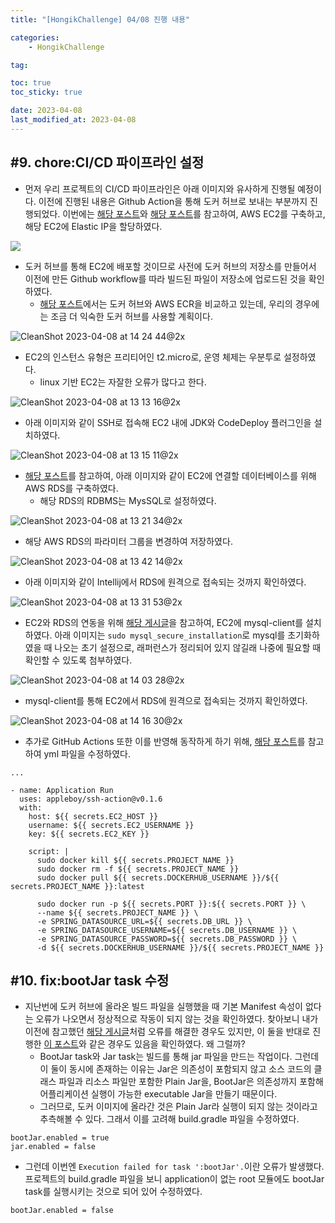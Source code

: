 ```yaml
---
title: "[HongikChallenge] 04/08 진행 내용"

categories:
    - HongikChallenge

tag:

toc: true
toc_sticky: true

date: 2023-04-08
last_modified_at: 2023-04-08
---
```


## #9. chore:CI/CD 파이프라인 설정
- 먼저 우리 프로젝트의 CI/CD 파이프라인은 아래 이미지와 유사하게 진행될 예정이다. 이전에 진행된 내용은 Github Action을 통해 도커 허브로 보내는 부분까지 진행되었다. 이번에는 <a href="https://goodgid.github.io/Github-Action-CI-CD-AWS-EC2/">해당 포스트</a>와 <a href="https://bcp0109.tistory.com/356">해당 포스트</a>를 참고하여, AWS EC2를 구축하고, 해당 EC2에 Elastic IP을 할당하였다.

<a href="https://velog.io/@apolontes/21.12.29-TIL45-무중단-배포-Github-Actions-Docker-AWS-EB"><img src="https://user-images.githubusercontent.com/105341168/230596272-8f5943f5-68cc-4e97-a931-7194e2acf266.png"></a>

- 도커 허브를 통해 EC2에 배포할 것이므로 사전에 도커 허브의 저장소를 만들어서 이전에 만든 Github workflow를 따라 빌드된 파일이 저장소에 업로드된 것을 확인하였다.
  - <a href="https://medium.com/day34/container-repository-comparsion-dd4826f6a683">해당 포스트</a>에서는 도커 허브와 AWS ECR을 비교하고 있는데, 우리의 경우에는 조금 더 익숙한 도커 허브를 사용할 계획이다.

![CleanShot 2023-04-08 at 14 24 44@2x](https://user-images.githubusercontent.com/105341168/230704906-10f6990d-2f72-4426-82ec-e4fb425efcee.png) 

- EC2의 인스턴스 유형은 프리티어인 t2.micro로, 운영 체제는 우분투로 설정하였다.
  - linux 기반 EC2는 자잘한 오류가 많다고 한다.

![CleanShot 2023-04-08 at 13 13 16@2x](https://user-images.githubusercontent.com/105341168/230702707-954aa971-fd6f-45c2-aa96-5c1fbbb7be9a.png)

- 아래 이미지와 같이 SSH로 접속해 EC2 내에 JDK와 CodeDeploy 플러그인을 설치하였다.

![CleanShot 2023-04-08 at 13 15 11@2x](https://user-images.githubusercontent.com/105341168/230702762-5a56717a-322a-4de8-8e4a-54f71fc914dd.png)

- <a href="https://bcp0109.tistory.com/357">해당 포스트</a>를 참고하여, 아래 이미지와 같이 EC2에 연결할 데이터베이스를 위해 AWS RDS를 구축하였다.
  - 해당 RDS의 RDBMS는 MysSQL로 설정하였다. 

![CleanShot 2023-04-08 at 13 21 34@2x](https://user-images.githubusercontent.com/105341168/230703114-8bd3cde8-8f10-40b6-9c32-fa7123e5c932.png)

- 해당 AWS RDS의 파라미터 그룹을 변경하여 저장하였다.

![CleanShot 2023-04-08 at 13 42 14@2x](https://user-images.githubusercontent.com/105341168/230703499-8e8ceb25-d006-43e4-b73d-7007bbc68404.png)

- 아래 이미지와 같이 Intellij에서 RDS에 원격으로 접속되는 것까지 확인하였다.

![CleanShot 2023-04-08 at 13 31 53@2x](https://user-images.githubusercontent.com/105341168/230703200-bc0ec63e-68c5-4ed8-8dfc-1caf6a607c6f.png)

- EC2와 RDS의 연동을 위해 <a href="https://hiseon.me/linux/ubuntu/ubuntu-mysql-install/">해당 게시글</a>을 참고하여, EC2에 mysql-client를 설치하였다. 아래 이미지는 ```sudo mysql_secure_installation```로 mysql를 초기화하였을 때 나오는 초기 설정으로, 래퍼런스가 정리되어 있지 않길래 나중에 필요할 때 확인할 수 있도록 첨부하였다.

![CleanShot 2023-04-08 at 14 03 28@2x](https://user-images.githubusercontent.com/105341168/230704131-ee09fe07-d135-49fa-b2df-b24341ec6f5d.png)

- mysql-client를 통해 EC2에서 RDS에 원격으로 접속되는 것까지 확인하였다.

![CleanShot 2023-04-08 at 14 16 30@2x](https://user-images.githubusercontent.com/105341168/230704595-aa3b5417-85f2-4ba9-aa8a-20a83d9746e1.png)

- 추가로 GitHub Actions 또한 이를 반영해 동작하게 하기 위해, <a href="https://chb2005.tistory.com/191">해당 포스트</a>를 참고하여 yml 파일을 수정하였다.

```
...

- name: Application Run
  uses: appleboy/ssh-action@v0.1.6
  with:
    host: ${{ secrets.EC2_HOST }}
    username: ${{ secrets.EC2_USERNAME }}
    key: ${{ secrets.EC2_KEY }}

    script: |
      sudo docker kill ${{ secrets.PROJECT_NAME }}
      sudo docker rm -f ${{ secrets.PROJECT_NAME }}
      sudo docker pull ${{ secrets.DOCKERHUB_USERNAME }}/${{ secrets.PROJECT_NAME }}:latest
            
      sudo docker run -p ${{ secrets.PORT }}:${{ secrets.PORT }} \
      --name ${{ secrets.PROJECT_NAME }} \
      -e SPRING_DATASOURCE_URL=${{ secrets.DB_URL }} \
      -e SPRING_DATASOURCE_USERNAME=${{ secrets.DB_USERNAME }} \
      -e SPRING_DATASOURCE_PASSWORD=${{ secrets.DB_PASSWORD }} \
      -d ${{ secrets.DOCKERHUB_USERNAME }}/${{ secrets.PROJECT_NAME }}
```

## #10. fix:bootJar task 수정

- 지난번에 도커 허브에 올라온 빌드 파일을 실행했을 때 기본 Manifest 속성이 없다는 오류가 나오면서 정상적으로 작동이 되지 않는 것을 확인하였다. 찾아보니 내가 이전에 참고했던 <a href="https://gist.github.com/ihoneymon/a2ed116069af470fec0d08110604c5db">해당 게시글</a>처럼 오류를 해결한 경우도 있지만, 이 둘을 반대로 진행한 <a href="https://earth-95.tistory.com/132">이 포스트</a>와 같은 경우도 있음을 확인하였다. 왜 그럴까?
  - BootJar task와 Jar task는 빌드를 통해 jar 파일을 만드는 작업이다. 그런데 이 둘이 동시에 존재하는 이유는 Jar은 의존성이 포함되지 않고 소스 코드의 클래스 파일과 리소스 파일만 포함한 Plain Jar을, BootJar은 의존성까지 포함해 어플리케이션 실행이 가능한 executable Jar을 만들기 때문이다.
  - 그러므로, 도커 이미지에 올라간 것은 Plain Jar라 실행이 되지 않는 것이라고 추측해볼 수 있다. 그래서 이를 고려해 build.gradle 파일을 수정하였다.

```
bootJar.enabled = true
jar.enabled = false
```

- 그런데 이번엔 ```Execution failed for task ':bootJar'.```이란 오류가 발생했다. 프로젝트의 build.gradle 파일을 보니 application이 없는 root 모듈에도 bootJar task를 실행시키는 것으로 되어 있어 수정하였다.

```
bootJar.enabled = false
```